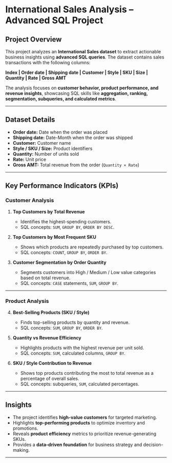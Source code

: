 

# International Sales Analysis – Advanced SQL Project

## **Project Overview**

This project analyzes an **International Sales dataset** to extract actionable business insights using **advanced SQL queries**.
The dataset contains sales transactions with the following columns:

**Index | Order date | Shipping date | Customer | Style | SKU | Size | Quantity | Rate | Gross AMT**

The analysis focuses on **customer behavior, product performance, and revenue insights**, showcasing SQL skills like **aggregation, ranking, segmentation, subqueries, and calculated metrics**.

---

## **Dataset Details**

* **Order date:** Date when the order was placed
* **Shipping date:** Date-Month when the order was shipped
* **Customer:** Customer name
* **Style / SKU / Size:** Product identifiers
* **Quantity:** Number of units sold
* **Rate:** Unit price
* **Gross AMT:** Total revenue from the order (`Quantity × Rate`)

---

## **Key Performance Indicators (KPIs)**

### **Customer Analysis**

1. **Top Customers by Total Revenue**

   * Identifies the highest-spending customers.
   * SQL concepts: `SUM`, `GROUP BY`, `ORDER BY DESC`.

2. **Top Customers by Most Frequent SKU**

   * Shows which products are repeatedly purchased by top customers.
   * SQL concepts: `COUNT`, `GROUP BY`, `ORDER BY`.

3. **Customer Segmentation by Order Quantity**

   * Segments customers into High / Medium / Low value categories based on total revenue.
   * SQL concepts: `CASE` statements, `SUM`, `GROUP BY`.

---

### **Product Analysis**

4. **Best-Selling Products (SKU / Style)**

   * Finds top-selling products by quantity and revenue.
   * SQL concepts: `SUM`, `GROUP BY`, `ORDER BY`.

5. **Quantity vs Revenue Efficiency**

   * Highlights products with the highest revenue per unit sold.
   * SQL concepts: `SUM`, calculated columns, `GROUP BY`.

6. **SKU / Style Contribution to Revenue**

   * Shows top products contributing the most to total revenue as a percentage of overall sales.
   * SQL concepts: subqueries, `SUM`, calculated percentages.

---

## **Insights**

* The project identifies **high-value customers** for targeted marketing.
* Highlights **top-performing products** to optimize inventory and promotions.
* Reveals **product efficiency** metrics to prioritize revenue-generating SKUs.
* Provides a **data-driven foundation** for business strategy and decision-making.

---

